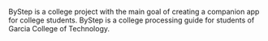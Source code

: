ByStep is a college project with the main goal of creating a companion app for college students.
ByStep is a college processing guide for students of Garcia College of Technology.

